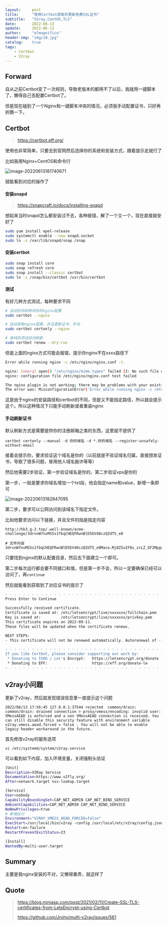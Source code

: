 ```yaml
---
layout:     post
title:      "使用Certbot获取并更新免费SSL证书"
subtitle:   "V2ray,CentOS,TLS"
date:       2022-06-13
update:     2022-06-13
author:     "elmagnifico"
header-img: "img/z8.jpg"
catalog:    true
tags:
    - Certbot
    - V2ray
---
```


## Forward

自从之前Certbot变了一次规则，导致老版本的都用不了以后，我就用一键脚本了，懒得自己去配置Certbot了。

但是现在碰到了一个Nginx和一键脚本冲突的情况，必须我手动配置证书，只好再折腾一下。



## Certbot

> https://certbot.eff.org/

使用也非常简单，只要去到官网然后选择你的系统和安装方式，跟着提示走就行了

比如我用Nginx+CentOS和命令行

![image-20220613181740671](http://img.elmagnifico.tech:9514/static/upload/elmagnifico/image-20220613181740671.png)

就能看到对应的操作了



#### 安装snapd

> https://snapcraft.io/docs/installing-snapd

想起来当时snapd怎么都安装过不去，各种报错，解了一个又一个，现在直接就安好了

```bash
sudo yum install epel-release
sudo systemctl enable --now snapd.socket
sudo ln -s /var/lib/snapd/snap /snap
```



#### 安装certbot

```bash
sudo snap install core
sudo snap refresh core
sudo snap install --classic certbot
sudo ln -s /snap/bin/certbot /usr/bin/certbot
```



#### 测试

有好几种方式测试，每种要求不同

```bash
# 自动检测和修改你的nginx配置
sudo certbot --nginx

# 自动获取nginx配置，并且更新证书，手动
sudo certbot certonly --nginx

# 单纯的测试自动刷新
sudo certbot renew --dry-run
```

但是上面的nginx方式可能会报错，提示你nginx不在xxxx路径下

```bash
Error while running nginx -c /etc/nginx/nginx.conf -t.

nginx: [emerg] open() "/etc/nginx/mime.types" failed (2: No such file or directory) in /etc/nginx/nginx.conf:23
nginx: configuration file /etc/nginx/nginx.conf test failed

The nginx plugin is not working; there may be problems with your existing configuration.
The error was: MisconfigurationError('Error while running nginx -c /etc/nginx/nginx.conf -t.\n\nnginx: [emerg] open() "/etc/nginx/mime.types" failed (2: No such file or directory) in /etc/nginx/nginx.conf:23\nnginx: configuration file /etc/nginx/nginx.conf test failed\n')
```

这是由于nginx的安装路径和certbot的不同，但是又不能指定路径，所以就会提示这个。所以这种情况下只能手动刷新或者重装nginx



#### 手动刷新证书

默认刷新方式是需要提供你的注册邮箱之类的东西，这里就不提供了

```
certbot certonly --manual -d 你的域名 -d *.你的域名 --register-unsafely-without-email
```

接着会提示你，要求验证这个域名是你的（以前就是不验证域名归属，直接颁发证书，导致了很多问题，冒用他人域名敲诈等等）

然后他需要2步验证，第一步验证域名是你的，第二步验证vps是你的

第一步，一般是要求你域名增加一个txt段，他会指定name和value，新增一条即可

![image-20220613182847095](http://img.elmagnifico.tech:9514/static/upload/elmagnifico/image-20220613182847095.png)



第二步，要求可以公网访问到该域名下指定文件。

比如他要求访问以下链接，并且文件的指是指定内容

```
http://hk3.g-2.top/.well-known/acme-challenge/3drvnW7nvMS5s1fbqCHEQFRwnBlD5EV40czQZdT5_e0

# 文件内容
3drvnW7nvMS5s1fbqCHEQFRwnBlD5EV40czQZdT5_e0Maco.Mj8ZSoIF8s_zcLZ_GF2MpgcwCm2i12wRXVStRwLp8Ww
```

只要找到nginx的默认配置目录，然后去下面建立一个即可。

第二步每次运行都会要不同接口和值，但是第一步不会，所以一定要确保已经可以访问了，再`continue`



然后就能看到获取到了对应证书的提示了

```bash
- - - - - - - - - - - - - - - - - - - - - - - - - - - - - - - - - - - - - - - -
Press Enter to Continue

Successfully received certificate.
Certificate is saved at: /etc/letsencrypt/live/xxxxxxx/fullchain.pem
Key is saved at:         /etc/letsencrypt/live/xxxxxxx/privkey.pem
This certificate expires on 2022-09-11.
These files will be updated when the certificate renews.

NEXT STEPS:
- This certificate will not be renewed automatically. Autorenewal of --manual certificates requires the use of an authentication hook script (--manual-auth-hook) but one was not provided. To renew this certificate, repeat this same certbot command before the certificate's expiry date.

- - - - - - - - - - - - - - - - - - - - - - - - - - - - - - - - - - - - - - - -
If you like Certbot, please consider supporting our work by:
 * Donating to ISRG / Let's Encrypt:   https://letsencrypt.org/donate
 * Donating to EFF:                    https://eff.org/donate-le
- - - - - - - - - - - - - - - - - - - - - - - - - - - - - - - - - - - - - - - -
```



## v2ray小问题

更新了v2ray，然后就发现错误信息里一直提示这个问题

```
2022/06/13 17:56:45 127.0.0.1:37544 rejected  common/drain: common/drain: drained connection > proxy/vmess/encoding: invalid user: VMessAEAD is enforced and a non VMessAEAD connection is received. You can still disable this security feature with environment variable v2ray.vmess.aead.forced = false . You will not be able to enable legacy header workaround in the future.

```

首先修改v2ray的服务选项

```
vi /etc/systemd/system/v2ray.service
```

可以看到如下内容，加入环境变量，关闭强制头验证

```bash
[Unit]
Description=V2Ray Service
Documentation=https://www.v2fly.org/
After=network.target nss-lookup.target

[Service]
User=nobody
CapabilityBoundingSet=CAP_NET_ADMIN CAP_NET_BIND_SERVICE
AmbientCapabilities=CAP_NET_ADMIN CAP_NET_BIND_SERVICE
NoNewPrivileges=true
# 新增此行
Environment="V2RAY_VMESS_AEAD_FORCED=false"
ExecStart=/usr/local/bin/v2ray -config /usr/local/etc/v2ray/config.json
Restart=on-failure
RestartPreventExitStatus=23

[Install]
WantedBy=multi-user.target

```



## Summary

主要是我nginx安装的不对，又懒得重弄，就这样了



## Quote

> https://blog.miniasp.com/post/2021/02/11/Create-SSL-TLS-certificates-from-LetsEncrypt-using-Certbot
>
> https://github.com/Jrohy/multi-v2ray/issues/561

